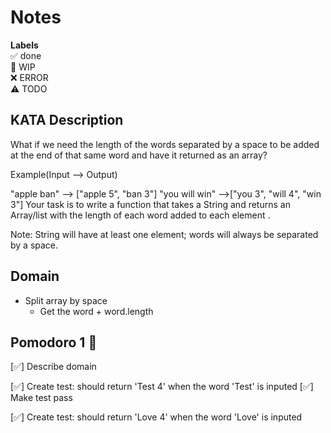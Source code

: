 # Notes

**Labels**  
✅ done  
🚧 WIP  
❌ ERROR  
⚠️ TODO

## KATA Description
What if we need the length of the words separated by a space to be added at the end of that same word and have it returned as an array?

Example(Input --> Output)

"apple ban" --> ["apple 5", "ban 3"]
"you will win" -->["you 3", "will 4", "win 3"]
Your task is to write a function that takes a String and returns an Array/list with the length of each word added to each element .

Note: String will have at least one element; words will always be separated by a space.

## Domain
- Split array by space
  - Get the word + word.length

## Pomodoro 1 🍅

[✅] Describe domain

[✅] Create test: should return 'Test 4' when the word 'Test' is inputed
[✅] Make test pass

[✅] Create test: should return 'Love 4' when the word 'Love' is inputed